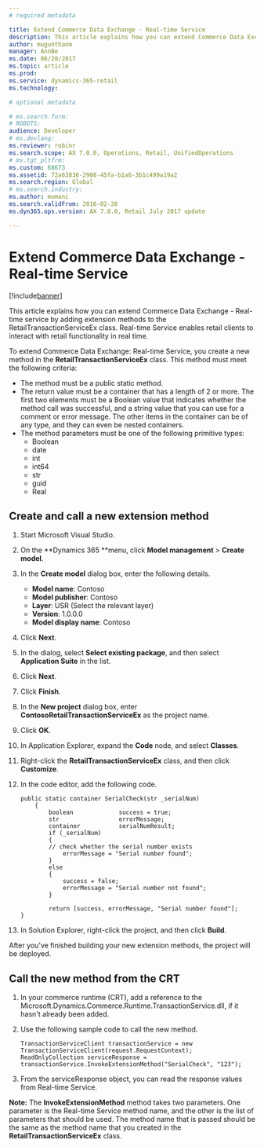 ```yaml
---
# required metadata

title: Extend Commerce Data Exchange - Real-time Service
description: This article explains how you can extend Commerce Data Exchange -  Real-time service by adding extension methods to the RetailTransactionServiceEx class. Real-time Service enables retail clients to interact with retail functionality in real time.
author: mugunthanm
manager: AnnBe
ms.date: 06/20/2017
ms.topic: article
ms.prod: 
ms.service: dynamics-365-retail
ms.technology: 

# optional metadata

# ms.search.form: 
# ROBOTS: 
audience: Developer
# ms.devlang: 
ms.reviewer: robinr
ms.search.scope: AX 7.0.0, Operations, Retail, UnifiedOperations
# ms.tgt_pltfrm: 
ms.custom: 68673
ms.assetid: 72a63836-2908-45fa-b1a6-3b1c499a19a2
ms.search.region: Global
# ms.search.industry: 
ms.author: mumani
ms.search.validFrom: 2016-02-28
ms.dyn365.ops.version: AX 7.0.0, Retail July 2017 update

---
```


# Extend Commerce Data Exchange - Real-time Service

[!include[banner](../includes/banner.md)]


This article explains how you can extend Commerce Data Exchange -  Real-time service by adding extension methods to the RetailTransactionServiceEx class. Real-time Service enables retail clients to interact with retail functionality in real time.

To extend Commerce Data Exchange: Real-time Service, you create a new method in the **RetailTransactionServiceEx** class. This method must meet the following criteria:

-   The method must be a public static method.
-   The return value must be a container that has a length of 2 or more. The first two elements must be a Boolean value that indicates whether the method call was successful, and a string value that you can use for a comment or error message. The other items in the container can be of any type, and they can even be nested containers.
-   The method parameters must be one of the following primitive types:
    -   Boolean
    -   date
    -   int
    -   int64
    -   str
    -   guid
    -   Real

## Create and call a new extension method
1.  Start Microsoft Visual Studio.
2.  On the **Dynamics 365 **menu, click **Model management** &gt; **Create model**.
3.  In the **Create model** dialog box, enter the following details.
    -   **Model name**: Contoso
    -   **Model publisher**: Contoso
    -   **Layer**: USR (Select the relevant layer)
    -   **Version**: 1.0.0.0
    -   **Model display name**: Contoso

4.  Click **Next**.
5.  In the dialog, select **Select existing package**, and then select **Application Suite** in the list.
6.  Click **Next**.
7.  Click **Finish**.
8.  In the **New project** dialog box, enter **ContosoRetailTransactionServiceEx** as the project name.
9.  Click **OK**.
10. In Application Explorer, expand the **Code** node, and select **Classes**.
11. Right-click the **RetailTransactionServiceEx** class, and then click **Customize**.
12. In the code editor, add the following code.

        public static container SerialCheck(str _serialNum)
            {
                boolean             success = true;
                str                 errorMessage;
                container           serialNumResult;
                if (_serialNum)
                {
                // check whether the serial number exists
                    errorMessage = "Serial number found";
                }
                else
                {
                    success = false;
                    errorMessage = "Serial number not found";
                }

                return [success, errorMessage, "Serial number found"];
        }

13. In Solution Explorer, right-click the project, and then click **Build**.

After you've finished building your new extension methods, the project will be deployed.

## Call the new method from the CRT
1.  In your commerce runtime (CRT), add a reference to the Microsoft.Dynamics.Commerce.Runtime.TransactionService.dll, if it hasn't already been added.
2.  Use the following sample code to call the new method.

        TransactionServiceClient transactionService = new TransactionServiceClient(request.RequestContext);
        ReadOnlyCollection serviceResponse = transactionService.InvokeExtensionMethod("SerialCheck", "123");

3.  From the serviceResponse object, you can read the response values from Real-time Service.

**Note:** The **InvokeExtensionMethod** method takes two parameters. One parameter is the Real-time Service method name, and the other is the list of parameters that should be used. The method name that is passed should be the same as the method name that you created in the **RetailTransactionServiceEx** class.



